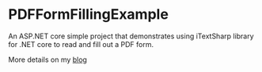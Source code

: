 # PDFFormFillingExample
An ASP.NET core simple project that demonstrates using iTextSharp library for .NET core to read and fill out a PDF form. 

More details on my [blog](https://wp.me/p9wYwo-jA)
